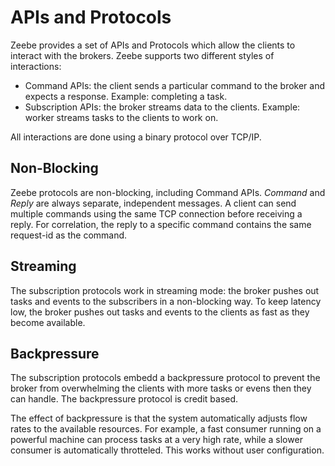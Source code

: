 # APIs and Protocols

Zeebe provides a set of APIs and Protocols which allow the clients to interact with the brokers. Zeebe supports two different styles of interactions:

* Command APIs: the client sends a particular command to the broker and expects a response. Example: completing a task.
* Subscription APIs: the broker streams data to the clients. Example: worker streams tasks to the clients to work on.

All interactions are done using a binary protocol over TCP/IP.

## Non-Blocking

Zeebe protocols are non-blocking, including Command APIs. _Command_ and _Reply_ are always separate, independent messages. A client can send multiple commands using the same TCP connection before receiving a reply. For correlation, the reply to a specific command contains the same request-id as the command.

## Streaming

The subscription protocols work in streaming mode: the broker pushes out tasks and events to the subscribers in a non-blocking way. To keep latency low, the broker pushes out tasks and events to the clients as fast as they become available.

## Backpressure

The subscription protocols embedd a backpressure protocol to prevent the broker from overwhelming the clients with more tasks or evens then they can handle. The backpressure protocol is credit based.

The effect of backpressure is that the system automatically adjusts flow rates to the available resources. For example, a fast consumer running on a powerful machine can process tasks at a very high rate, while a slower consumer is automatically throtteled. This works without user configuration.

